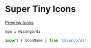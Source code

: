 Super Tiny Icons
===

[Preview Icons](http://icongo.gihub.io/icons/supertinyicons)

```bash
npm i @icongo/di
```

```jsx
import { IconName } from '@icongo/di'
```